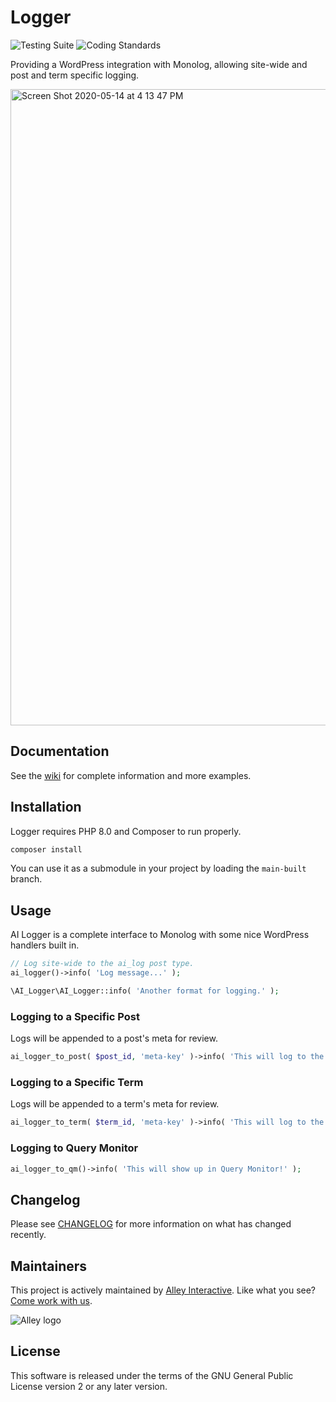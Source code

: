 # Logger

![Testing
Suite](https://github.com/alleyinteractive/logger/workflows/Testing%20Suite/badge.svg)
![Coding Standards](https://github.com/alleyinteractive/logger/workflows/Coding%20Standards/badge.svg)

Providing a WordPress integration with Monolog, allowing site-wide and post and
term specific logging.

<img width="1018" alt="Screen Shot 2020-05-14 at 4 13 47 PM" src="https://user-images.githubusercontent.com/346399/81981285-197bd880-95fe-11ea-8645-1bb0fa3569a8.png">

## Documentation

See the [wiki](https://github.com/alleyinteractive/logger/wiki) for complete information and more examples.

## Installation

Logger requires PHP 8.0 and Composer to run properly.

```bash
composer install
```

You can use it as a submodule in your project by loading the `main-built`
branch.


## Usage

AI Logger is a complete interface to Monolog with some nice WordPress handlers built in.

```php
// Log site-wide to the ai_log post type.
ai_logger()->info( 'Log message...' );

\AI_Logger\AI_Logger::info( 'Another format for logging.' );
```

### Logging to a Specific Post

Logs will be appended to a post's meta for review.

```php
ai_logger_to_post( $post_id, 'meta-key' )->info( 'This will log to the <meta-key> for a specific post.' );
```

### Logging to a Specific Term

Logs will be appended to a term's meta for review.

```php
ai_logger_to_term( $term_id, 'meta-key' )->info( 'This will log to the <meta-key> for a specific term.' );
```

### Logging to Query Monitor

```php
ai_logger_to_qm()->info( 'This will show up in Query Monitor!' );
```

## Changelog

Please see [CHANGELOG](CHANGELOG.md) for more information on what has changed
recently.

## Maintainers

This project is actively maintained by [Alley
Interactive](https://github.com/alleyinteractive). Like what you see? [Come work
with us](https://alley.com/careers/).

![Alley logo](https://avatars.githubusercontent.com/u/1733454?s=200&v=4)

## License

This software is released under the terms of the GNU General Public License
version 2 or any later version.
